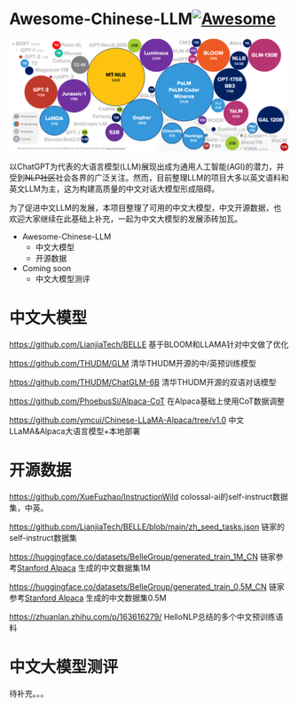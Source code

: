 # Awesome-Chinese-LLM[![Awesome](https://awesome.re/badge.svg)](https://awesome.re)

![](src/llm.png)

以ChatGPT为代表的大语言模型(LLM)展现出成为通用人工智能(AGI)的潜力，并受到~~NLP社区~~社会各界的广泛关注。然而，目前整理LLM的项目大多以英文语料和英文LLM为主，这为构建高质量的中文对话大模型形成阻碍。

为了促进中文LLM的发展，本项目整理了可用的中文大模型，中文开源数据，也欢迎大家继续在此基础上补充，一起为中文大模型的发展添砖加瓦。

* Awesome-Chinese-LLM
  * 中文大模型
  * 开源数据
* Coming soon
  * 中文大模型测评

# 中文大模型

https://github.com/LianjiaTech/BELLE 基于BLOOM和LLAMA针对中文做了优化

https://github.com/THUDM/GLM 清华THUDM开源的中/英预训练模型

https://github.com/THUDM/ChatGLM-6B 清华THUDM开源的双语对话模型

https://github.com/PhoebusSi/Alpaca-CoT 在Alpaca基础上使用CoT数据调整

https://github.com/ymcui/Chinese-LLaMA-Alpaca/tree/v1.0 中文LLaMA&Alpaca大语言模型+本地部署

# 开源数据

https://github.com/XueFuzhao/InstructionWild colossal-ai的self-instruct数据集，中英。

https://github.com/LianjiaTech/BELLE/blob/main/zh_seed_tasks.json 链家的self-instruct数据集

https://huggingface.co/datasets/BelleGroup/generated_train_1M_CN 链家参考[Stanford Alpaca](https://github.com/tatsu-lab/stanford_alpaca) 生成的中文数据集1M

https://huggingface.co/datasets/BelleGroup/generated_train_0.5M_CN 链家参考[Stanford Alpaca](https://github.com/tatsu-lab/stanford_alpaca) 生成的中文数据集0.5M

https://zhuanlan.zhihu.com/p/163616279/ HelloNLP总结的多个中文预训练语料

# 中文大模型测评

待补充。。。